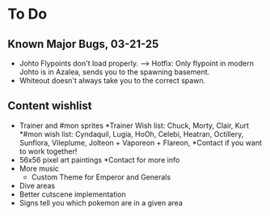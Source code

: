 # To Do


## Known Major Bugs, 03-21-25 

* Johto Flypoints don't load properly.  --> Hotfix: Only flypoint in modern Johto is in Azalea, sends you to the spawning basement. 
* Whiteout doesn't always take you to the correct spawn.


## Content wishlist 

* Trainer and #mon sprites
	*Trainer Wish list: Chuck, Morty, Clair, Kurt
	*#mon wish list: Cyndaquil, Lugia, HoOh, Celebi, Heatran, Octillery, Sunflora, Vileplume, Jolteon + Vaporeon + Flareon, 
	*Contact if you want to work together! 
* 56x56 pixel art paintings
	*Contact for more info
* More music
   * Custom Theme for Emperor and Generals
* Dive areas
* Better cutscene implementation
* Signs tell you which pokemon are in a given area 
